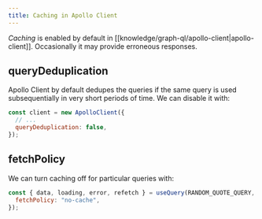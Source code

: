 ```yaml
---
title: Caching in Apollo Client
---
```


_Caching_ is enabled by default in [[knowledge/graph-ql/apollo-client|apollo-client]]. Occasionally it may provide erroneous responses.

## queryDeduplication

Apollo Client by default dedupes the queries if the same query is used subsequentially in very short periods of time. We can disable it with:

```js
const client = new ApolloClient({
  // ...
  queryDeduplication: false,
});
```

## fetchPolicy

We can turn caching off for particular queries with:

```js
const { data, loading, error, refetch } = useQuery(RANDOM_QUOTE_QUERY, {
  fetchPolicy: "no-cache",
});
```
